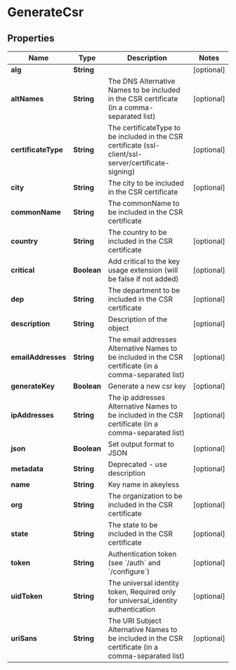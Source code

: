

# GenerateCsr


## Properties

Name | Type | Description | Notes
------------ | ------------- | ------------- | -------------
**alg** | **String** |  |  [optional]
**altNames** | **String** | The DNS Alternative Names to be included in the CSR certificate (in a comma-separated list) |  [optional]
**certificateType** | **String** | The certificateType to be included in the CSR certificate (ssl-client/ssl-server/certificate-signing) |  [optional]
**city** | **String** | The city to be included in the CSR certificate |  [optional]
**commonName** | **String** | The commonName to be included in the CSR certificate | 
**country** | **String** | The country to be included in the CSR certificate |  [optional]
**critical** | **Boolean** | Add critical to the key usage extension (will be false if not added) |  [optional]
**dep** | **String** | The department to be included in the CSR certificate |  [optional]
**description** | **String** | Description of the object |  [optional]
**emailAddresses** | **String** | The email addresses Alternative Names to be included in the CSR certificate (in a comma-separated list) |  [optional]
**generateKey** | **Boolean** | Generate a new csr key |  [optional]
**ipAddresses** | **String** | The ip addresses Alternative Names to be included in the CSR certificate (in a comma-separated list) |  [optional]
**json** | **Boolean** | Set output format to JSON |  [optional]
**metadata** | **String** | Deprecated - use description |  [optional]
**name** | **String** | Key name in akeyless | 
**org** | **String** | The organization to be included in the CSR certificate |  [optional]
**state** | **String** | The state to be included in the CSR certificate |  [optional]
**token** | **String** | Authentication token (see &#x60;/auth&#x60; and &#x60;/configure&#x60;) |  [optional]
**uidToken** | **String** | The universal identity token, Required only for universal_identity authentication |  [optional]
**uriSans** | **String** | The URI Subject Alternative Names to be included in the CSR certificate (in a comma-separated list) |  [optional]



